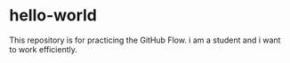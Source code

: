 # hello-world
This repository is for practicing the GitHub Flow.
i am a student and i want to work efficiently.
